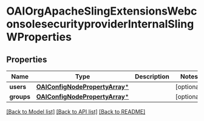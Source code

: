 # OAIOrgApacheSlingExtensionsWebconsolesecurityproviderInternalSlingWProperties

## Properties
Name | Type | Description | Notes
------------ | ------------- | ------------- | -------------
**users** | [**OAIConfigNodePropertyArray***](OAIConfigNodePropertyArray.md) |  | [optional] 
**groups** | [**OAIConfigNodePropertyArray***](OAIConfigNodePropertyArray.md) |  | [optional] 

[[Back to Model list]](../README.md#documentation-for-models) [[Back to API list]](../README.md#documentation-for-api-endpoints) [[Back to README]](../README.md)



